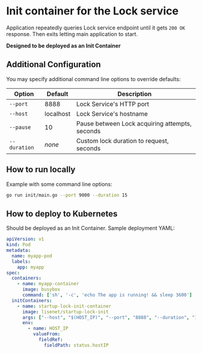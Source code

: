 # Init container for the Lock service

Application repeatedly queries Lock service endpoint until it gets `200 OK` response.
Then exits letting main application to start.

**Designed to be deployed as an Init Container**

## Additional Configuration
You may specify additional command line options to override defaults:

| Option       | Default   | Description |
| ------------ |-----------| ----------- |
| `--port`     | 8888      | Lock Service's HTTP port |
| `--host`     | localhost | Lock Service's hostname |
| `--pause`    | 10        | Pause between Lock acquiring attempts, seconds |
| `--duration` | *none*    | Custom lock duration to request, seconds |

## How to run locally
Example with some command line options:
```bash
go run init/main.go --port 9000 --duration 15
```

## How to deploy to Kubernetes
Should be deployed as an Init Container. Sample deployment YAML:
```yaml
apiVersion: v1
kind: Pod
metadata:
  name: myapp-pod
  labels:
    app: myapp
spec:
  containers:
    - name: myapp-container
      image: busybox
      command: ['sh', '-c', 'echo The app is running! && sleep 3600']
  initContainers:
    - name: startup-lock-init-container
      image: lisenet/startup-lock-init
      args: ["--host", "$(HOST_IP)", "--port", "8888", "--duration", "15"]
      env:
        - name: HOST_IP
          valueFrom:
            fieldRef:
              fieldPath: status.hostIP
```
